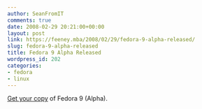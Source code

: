 ```yaml
---
author: SeanFromIT
comments: true
date: 2008-02-29 20:21:00+00:00
layout: post
link: https://feeney.mba/2008/02/29/fedora-9-alpha-released/
slug: fedora-9-alpha-released
title: Fedora 9 Alpha Released
wordpress_id: 202
categories:
- fedora
- linux
---
```


[Get your copy](http://fedoraproject.org/get-prerelease) of Fedora 9 (Alpha).
